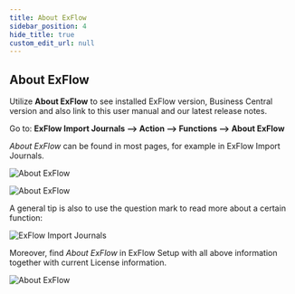 ```yaml
---
title: About ExFlow
sidebar_position: 4
hide_title: true
custom_edit_url: null
---
```

## About ExFlow

Utilize **About ExFlow** to see installed ExFlow version, Business Central version and also link to this user manual and our latest release notes. <br/>

Go to: **ExFlow Import Journals --> Action --> Functions --> About ExFlow**

*About ExFlow* can be found in most pages, for example in ExFlow Import Journals. 

![About ExFlow](@site/static/img/media/import-journal-list-about-exflow-001.png) <br/>

![About ExFlow](@site/static/img/media/import-journal-list-about-exflow-002.png)<br/>

A general tip is also to use the question mark to read more about a certain function:

![ExFlow Import Journals](@site/static/img/media/import-journal-questionmark-001.png)

Moreover, find *About ExFlow* in ExFlow Setup with all above information together with current License information.

![About ExFlow](@site/static/img/media/exflow-setup-about-exflow-001.png)





